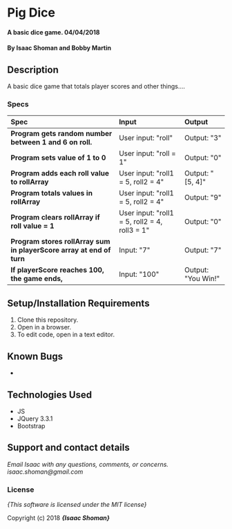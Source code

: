 # Pig Dice

#### A basic dice game.  04/04/2018

#### By **Isaac Shoman and Bobby Martin**

## Description

A basic dice game that totals player scores and other things....

### Specs
| Spec | Input | Output |
| :-------------     | :------------- | :------------- |
| **Program gets random number between 1 and 6 on roll.** | User input: "roll" | Output: "3"|
| **Program sets value of 1 to 0** | User input: "roll = 1" | Output: "0"|
| **Program adds each roll value to rollArray** | User input: "roll1 = 5, roll2 = 4" | Output: "[5, 4]"|
| **Program totals values in rollArray**| User input: "roll1 = 5, roll2 = 4" | Output: "9"|
| **Program clears rollArray if roll value = 1**| User input: "roll1 = 5, roll2 = 4, roll3 = 1" | Output: "0"|
| **Program stores rollArray sum in playerScore array at end of turn**| Input: "7" | Output: "7" |
| **If playerScore reaches 100, the game ends,**| Input: "100" | Output: "You Win!" |


## Setup/Installation Requirements

1. Clone this repository.
2. Open in a browser.
3. To edit code, open in a text editor.

## Known Bugs
*

## Technologies Used
* JS
* JQuery 3.3.1
* Bootstrap

## Support and contact details

_Email Isaac with any questions, comments, or concerns. isaac.shoman@gmail.com_

### License

*{This software is licensed under the MIT license}*

Copyright (c) 2018 **_{Isaac Shoman}_**
